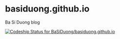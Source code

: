 basiduong.github.io
===================

Ba Si Duong blog

[ ![Codeship Status for BaSiDuong/basiduong.github.io](https://codeship.io/projects/5ced5780-18d4-0132-0502-521bd594504f/status)](https://codeship.io/projects/34277)
